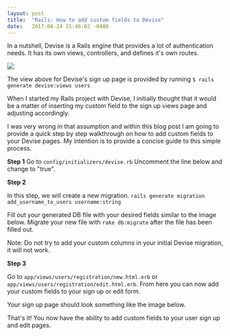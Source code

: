 ```yaml
---
layout: post
title:  "Rails: How to add custom fields to Devise"
date:   2017-08-24 15:46:02 -0400
---
```



In a nutshell, Devise is a Rails engine that provides a lot of authentication needs. It has its own views, controllers, and defines it's own routes.

![](http://imgur.com/a/XtRSU)

The view above for Devise's sign up page is provided by running `$ rails generate devise:views users`

When I started my Rails project with Devise, I initially thought that it would be a matter of inserting my custom field to the sign up views page and adjusting accordingly. 

I was very wrong in that assumption and within this blog post I am going to provide a quick step by step walkthrough on how to add custom fields to your Devise pages. My intention is to provide a concise guide to this simple process.

**Step 1**
Go to `config/initializers/devise.rb` 
Uncomment the line below and change to "true".
<blockquote class="imgur-embed-pub" lang="en" data-id="a/81KpW"><a href="//imgur.com/81KpW"></a></blockquote><script async src="//s.imgur.com/min/embed.js" charset="utf-8"></script>

<blockquote class="imgur-embed-pub" lang="en" data-id="a/krjdW"><a href="//imgur.com/krjdW"></a></blockquote><script async src="//s.imgur.com/min/embed.js" charset="utf-8"></script>

**Step 2**

In this step, we will create a new migration. 
`rails generate migration add_username_to_users username:string`

Fill out your generated DB file with your desired fields similar to the image below. Migrate your new file with `rake db:migrate` after the file has been filled out.

<blockquote class="imgur-embed-pub" lang="en" data-id="a/ItOtX"><a href="//imgur.com/ItOtX"></a></blockquote><script async src="//s.imgur.com/min/embed.js" charset="utf-8"></script>

Note: Do not try to add your custom columns in your initial Devise migration, it will not work.

**Step 3**

Go to `app/views/users/registration/new.html.erb` or `app/views/users/registration/edit.html.erb`. From here you can now add your custom fields to your sign up or edit form.

<blockquote class="imgur-embed-pub" lang="en" data-id="a/Tfmia"><a href="//imgur.com/Tfmia"></a></blockquote><script async src="//s.imgur.com/min/embed.js" charset="utf-8"></script>

Your sign up page should look something like the image below.

<blockquote class="imgur-embed-pub" lang="en" data-id="a/2phWx"><a href="//imgur.com/2phWx"></a></blockquote><script async src="//s.imgur.com/min/embed.js" charset="utf-8"></script>

That's it! You now have the ability to add custom fields to your user sign up and edit pages. 








